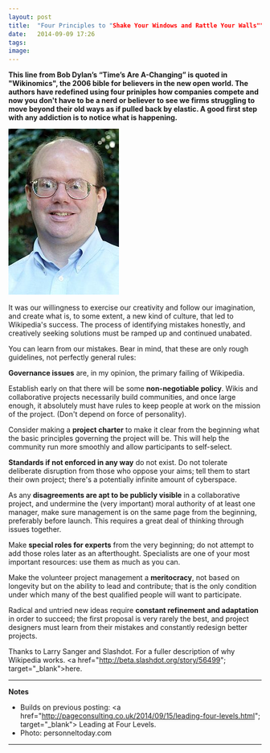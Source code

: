 ```yaml
---
layout: post
title:  "Four Principles to "Shake Your Windows and Rattle Your Walls""
date:   2014-09-09 17:26
tags: 
image:
---
```


**This line from Bob Dylan’s “Time’s Are A-Changing” is quoted in "Wikinomics", the 2006 bible for believers in the new open world. The authors have redefined using four priniples how companies compete and now you don't have to be a nerd or believer to see we firms struggling to move beyond their old ways as if pulled back by elastic. A good first step with any addiction is to notice what is happening.**

![](/libb/images/larry-sanger.jpg)

It was our willingness to exercise our creativity and follow our imagination, and create what is, to some extent, a new kind of culture, that led to Wikipedia's success. The process of identifying mistakes honestly, and creatively seeking solutions must be ramped up and continued unabated. 

You can learn from our mistakes. Bear in mind, that these are only rough guidelines, not perfectly general rules:

**Governance issues** are, in my opinion, the primary failing of Wikipedia. 

Establish early on that there will be some **non-negotiable policy**. Wikis and collaborative projects necessarily build communities, and once large enough, it absolutely must have rules to keep people at work on the mission of the project. (Don't depend on force of personality).

Consider making a **project charter** to make it clear from the beginning what the basic principles governing the project will be. This will help the community run more smoothly and allow participants to self-select.

**Standards if not enforced in any way** do not exist. Do not tolerate deliberate disruption from those who oppose your aims; tell them to start their own project; there's a potentially infinite amount of cyberspace.

As any **disagreements are apt to be publicly visible** in a collaborative project, and undermine the (very important) moral authority of at least one manager, make sure management is on the same page from the beginning, preferably before launch. This requires a great deal of thinking through issues together.

Make **special roles for experts** from the very beginning; do not attempt to add those roles later as an afterthought. Specialists are one of your most important resources: use them as much as you can. 

Make the volunteer project management a **meritocracy**, not based on longevity but on the ability to lead and contribute; that is the only condition under which many of the best qualified people will want to participate.

Radical and untried new ideas require **constant refinement and adaptation** in order to succeed; the first proposal is very rarely the best, and project designers must learn from their mistakes and constantly redesign better projects.

Thanks to Larry Sanger and Slashdot. For a fuller description of why Wikipedia works. <a href="http://beta.slashdot.org/story/56499"; target="_blank">here. </a>

__________________
<b>Notes</b>

* Builds on previous posting: <a href="http://pageconsulting.co.uk/2014/09/15/leading-four-levels.html"; target="_blank"> Leading at Four Levels. </a>
* Photo: personneltoday.com

__________________







